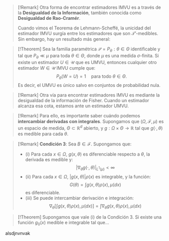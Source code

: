 > [!Remark]
> Otra forma de encontrar estimadores IMVU es a través de la **Desigualdad de la Información**, también conocida como **Desigualdad de Rao-Cramér**.
>   
> Cuando vimos el Teorema de Lehmann-Scheffé, la unicidad del estimador IMVU surgía entre los estimadores que son $\mathcal{T}’$-medibles. Sin embargo, hay un resultado más general:

> [!Theorem]
> Sea la familia paramétrica $\mathcal{P} = {P_\theta : \theta \in \Theta}$ identificable y tal que $P_\theta \ll \mu$ para toda $\theta \in \Theta$, donde $\mu$ es una medida $\sigma$-finita.
> Si existe un estimador $U \in \mathcal{U}$ que es UMVU, entonces cualquier otro estimador $W \in \mathcal{U}$ IMVU cumple que:
> $$ P_\theta(W = U) = 1 \quad \text{para todo } \theta \in \Theta.$$
>Es decir, el UMVU es único salvo en conjuntos de probabilidad nula.

> [!Remark]
>Otra vía para encontrar estimadores IMVU es mediante la desigualdad de la información de Fisher. Cuando un estimador alcanza esa cota, estamos ante un estimador UMVU.

> [!Remark]
>Para ello, es importante saber cuándo podemos **intercambiar derivadas con integrales**. Supongamos que $(\Omega, \mathcal{F}, \mu)$ es un espacio de medida, $\Theta \subset \mathbb{R}^d$ abierto, y $g : \Omega \times \Theta \to \mathbb{R}$ tal que $g(\cdot, \theta)$ es medible para cada $\theta$.

>[!Remark]
> **Condición 3**:
> Sea $B \in \mathcal{F}$. Supongamos que:
> - (i) Para cada $x \in \Omega$, $g(x,\theta)$ es diferenciable respecto a $\theta$, la derivada es medible y:$$ |\nabla_\theta g(\cdot, \theta)|_{L^1(\mu)} < \infty$$
> - (ii) Para cada $x \in \Omega$, $|g(x,\theta)|\rho(x)$ es integrable, y la función:$$G(\theta) = \int g(x,\theta) \rho(x) , \mu(dx)$$
>es diferenciable.
>- (iii) Se puede intercambiar derivación e integración:$$\nabla_\theta \left[ \int g(x,\theta) \rho(x) , \mu(dx) \right] = \int \nabla_\theta g(x,\theta) \rho(x) , \mu(dx)$$

> [!Theorem]
>Supongamos que vale (i) de la Condición 3. Si existe una función $g_0(x)$ medible e integrable tal que…

alsdjnvnvak 